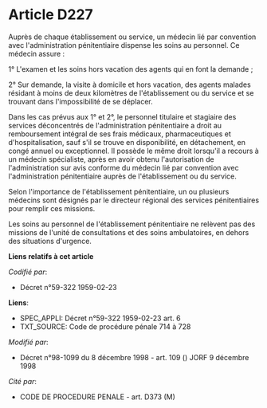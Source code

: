 # Article D227

Auprès de chaque établissement ou service, un médecin lié par convention avec l'administration pénitentiaire dispense les
soins au personnel. Ce médecin assure :

1° L'examen et les soins hors vacation des agents qui en font la demande ;

2° Sur demande, la visite à domicile et hors vacation, des agents malades résidant à moins de deux kilomètres de
l'établissement ou du service et se trouvant dans l'impossibilité de se déplacer.

Dans les cas prévus aux 1° et 2°, le personnel titulaire et stagiaire des services déconcentrés de l'administration
pénitentiaire a droit au remboursement intégral de ses frais médicaux, pharmaceutiques et d'hospitalisation, sauf s'il se
trouve en disponibilité, en détachement, en congé annuel ou exceptionnel. Il possède le même droit lorsqu'il a recours à un
médecin spécialiste, après en avoir obtenu l'autorisation de l'administration sur avis conforme du médecin lié par convention
avec l'administration pénitentiaire auprès de l'établissement ou du service.

Selon l'importance de l'établissement pénitentiaire, un ou plusieurs médecins sont désignés par le directeur régional des
services pénitentiaires pour remplir ces missions.

Les soins au personnel de l'établissement pénitentiaire ne relèvent pas des missions de l'unité de consultations et des soins
ambulatoires, en dehors des situations d'urgence.

**Liens relatifs à cet article**

_Codifié par_:

  - Décret n°59-322 1959-02-23

**Liens**:

  - SPEC_APPLI: Décret n°59-322 1959-02-23 art. 6
  - TXT_SOURCE: Code de procédure pénale 714 à 728

_Modifié par_:

  - Décret n°98-1099 du 8 décembre 1998 - art. 109 () JORF 9 décembre 1998

_Cité par_:

  - CODE DE PROCEDURE PENALE - art. D373 (M)
